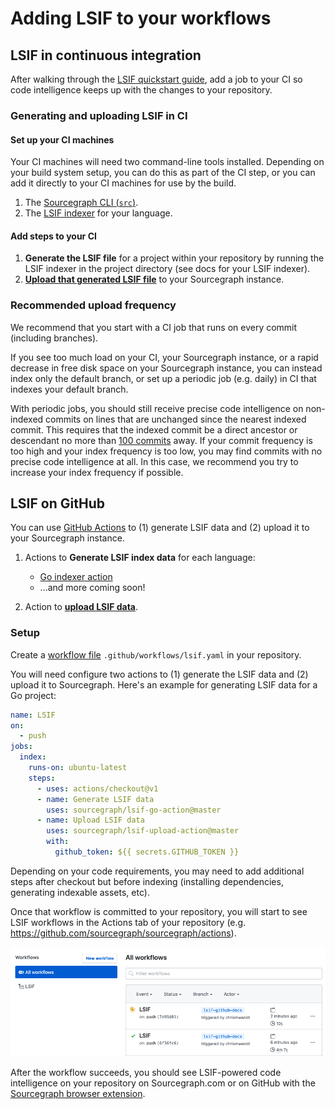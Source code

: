 # Adding LSIF to your workflows

## LSIF in continuous integration

After walking through the [LSIF quickstart guide](./lsif_quickstart.md), add a job to your CI so code intelligence keeps up with the changes to your repository.

### Generating and uploading LSIF in CI

#### Set up your CI machines

Your CI machines will need two command-line tools installed. Depending on your build system setup, you can do this as part of the CI step, or you can add it directly to your CI machines for use by the build.

1. The [Sourcegraph CLI (`src`)](https://github.com/sourcegraph/src-cli).
1. The [LSIF indexer](https://lsif.dev) for your language.

#### Add steps to your CI

1. **Generate the LSIF file** for a project within your repository by running the LSIF indexer in the project directory (see docs for your LSIF indexer).
1. **[Upload that generated LSIF file](./lsif_quickstart.md#upload-the-data)** to your Sourcegraph instance.

### Recommended upload frequency

We recommend that you start with a CI job that runs on every commit (including branches).

If you see too much load on your CI, your Sourcegraph instance, or a rapid decrease in free disk space on your Sourcegraph instance, you can instead index only the default branch, or set up a periodic job (e.g. daily) in CI that indexes your default branch.

With periodic jobs, you should still receive precise code intelligence on non-indexed commits on lines that are unchanged since the nearest indexed commit. This requires that the indexed commit be a direct ancestor or descendant no more than [100 commits](https://github.com/sourcegraph/sourcegraph/blob/e7803474dbac8021e93ae2af930269045aece079/lsif/src/shared/constants.ts#L25) away. If your commit frequency is too high and your index frequency is too low, you may find commits with no precise code intelligence at all. In this case, we recommend you try to increase your index frequency if possible.

## LSIF on GitHub

You can use [GitHub Actions](https://help.github.com/en/github/automating-your-workflow-with-github-actions/about-github-actions) to (1) generate LSIF data and (2) upload it to your Sourcegraph instance.

1. Actions to **Generate LSIF index data** for each language:

    - [Go indexer action](https://github.com/marketplace/actions/sourcegraph-go-lsif-indexer)
    - ...and more coming soon!

2. Action to **[upload LSIF data](https://github.com/marketplace/actions/sourcegraph-lsif-uploader)**.

### Setup

Create a [workflow file](https://help.github.com/en/github/automating-your-workflow-with-github-actions/configuring-a-workflow#creating-a-workflow-file) `.github/workflows/lsif.yaml` in your repository.

You will need configure two actions to (1) generate the LSIF data and (2) upload it to Sourcegraph. Here's an example for generating LSIF data for a Go project:

```yaml
name: LSIF
on:
  - push
jobs:
  index:
    runs-on: ubuntu-latest
    steps:
      - uses: actions/checkout@v1
      - name: Generate LSIF data
        uses: sourcegraph/lsif-go-action@master
      - name: Upload LSIF data
        uses: sourcegraph/lsif-upload-action@master
        with:
          github_token: ${{ secrets.GITHUB_TOKEN }}
```

Depending on your code requirements, you may need to add additional steps after checkout but before indexing (installing dependencies, generating indexable assets, etc).

Once that workflow is committed to your repository, you will start to see LSIF workflows in the Actions tab of your repository (e.g. https://github.com/sourcegraph/sourcegraph/actions).

![img/workflow.png](img/workflow.png)

After the workflow succeeds, you should see LSIF-powered code intelligence on your repository on Sourcegraph.com or on GitHub with the [Sourcegraph browser extension](../../integration/browser_extension.md).
